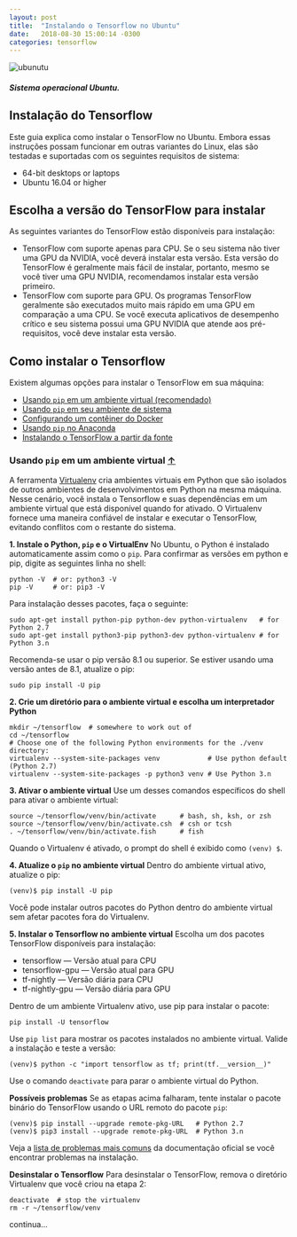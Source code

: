 ```yaml
---
layout: post
title:  "Instalando o Tensorflow no Ubuntu"
date:   2018-08-30 15:00:14 -0300
categories: tensorflow
---
```

![ubunutu]({{"/assests/img/posts/uuntu-logo14.png"}})
##### Sistema operacional Ubuntu.

## Instalação do Tensorflow

Este guia explica como instalar o TensorFlow no Ubuntu. Embora essas instruções possam funcionar em outras variantes do Linux, elas são testadas e suportadas com os seguintes requisitos de sistema:

* 64-bit desktops or laptops
* Ubuntu 16.04 or higher

## Escolha a versão do TensorFlow para instalar
As seguintes variantes do TensorFlow estão disponíveis para instalação:

* TensorFlow com suporte apenas para CPU. Se o seu sistema não tiver uma GPU da NVIDIA, você deverá instalar esta versão. Esta versão do TensorFlow é geralmente mais fácil de instalar, portanto, mesmo se você tiver uma GPU NVIDIA, recomendamos instalar esta versão primeiro.
* TensorFlow com suporte para GPU. Os programas TensorFlow geralmente são executados muito mais rápido em uma GPU em comparação a uma CPU. Se você executa aplicativos de desempenho crítico e seu sistema possui uma GPU NVIDIA que atende aos pré-requisitos, você deve instalar esta versão.

## Como instalar o Tensorflow
Existem algumas opções para instalar o TensorFlow em sua máquina:
* [Usando `pip` em um ambiente virtual (recomendado)](#goto-1)<a id="toc-1"></a>
* [Usando `pip` em seu ambiente de sistema](#goto-2)<a id="toc-2"></a>
* [Configurando um contêiner do Docker](#goto-3)<a id="toc-3"></a>
* [Usando `pip` no Anaconda](#goto-4)<a id="toc-4"></a>
* [Instalando o TensorFlow a partir da fonte](#goto-5)<a id="toc-5"></a>

<a id="goto-1"></a>
### Usando `pip` em um ambiente virtual [↑](#toc-1)

A ferramenta [Virtualenv][virtual] cria ambientes virtuais em Python que são isolados de outros ambientes de desenvolvimentos em Python na mesma máquina. Nesse cenário, você instala o Tensorflow e suas dependências em um ambiente virtual que está disponível quando for ativado. O Virtualenv fornece uma maneira confiável de instalar e executar o TensorFlow, evitando conflitos com o restante do sistema.

**1. Instale o Python, `pip` e o VirtualEnv**
No Ubuntu, o Python é instalado automaticamente assim como o `pip`. Para confirmar as versões em python e pip, digite as seguintes linha no shell:

```
python -V  # or: python3 -V
pip -V     # or: pip3 -V
```

Para instalação desses pacotes, faça o seguinte:

```
sudo apt-get install python-pip python-dev python-virtualenv   # for Python 2.7
sudo apt-get install python3-pip python3-dev python-virtualenv # for Python 3.n
```

Recomenda-se usar o pip versão 8.1 ou superior. Se estiver usando uma versão antes de 8.1, atualize o pip:


```
sudo pip install -U pip
```

**2. Crie um diretório para o ambiente virtual e escolha um interpretador Python**

```
mkdir ~/tensorflow  # somewhere to work out of
cd ~/tensorflow
# Choose one of the following Python environments for the ./venv directory:
virtualenv --system-site-packages venv            # Use python default (Python 2.7)
virtualenv --system-site-packages -p python3 venv # Use Python 3.n
```

**3. Ativar o ambiente virtual**
Use um desses comandos específicos do shell para ativar o ambiente virtual:

```
source ~/tensorflow/venv/bin/activate      # bash, sh, ksh, or zsh
source ~/tensorflow/venv/bin/activate.csh  # csh or tcsh
. ~/tensorflow/venv/bin/activate.fish      # fish
```

Quando o Virtualenv é ativado, o prompt do shell é exibido como `(venv) $`.

**4. Atualize o `pip` no ambiente virtual**
Dentro do ambiente virtual ativo, atualize o pip:
```
(venv)$ pip install -U pip
```
Você pode instalar outros pacotes do Python dentro do ambiente virtual sem afetar pacotes fora do Virtualenv.

**5. Instalar o Tensorflow no ambiente virtual**
Escolha um dos pacotes TensorFlow disponíveis para instalação:

* tensorflow — Versão atual para CPU
* tensorflow-gpu — Versão atual para GPU
* tf-nightly — Versão diária para CPU
* tf-nightly-gpu — Versão diária para GPU

Dentro de um ambiente Virtualenv ativo, use pip para instalar o pacote:
```
pip install -U tensorflow
```

Use `pip list` para mostrar os pacotes instalados no ambiente virtual. Valide a instalação e teste a versão:
```
(venv)$ python -c "import tensorflow as tf; print(tf.__version__)"
```
Use o comando `deactivate` para parar o ambiente virtual do Python.

**Possíveis problemas**
Se as etapas acima falharam, tente instalar o pacote binário do TensorFlow usando o URL remoto do pacote `pip`:
```
(venv)$ pip install --upgrade remote-pkg-URL   # Python 2.7
(venv)$ pip3 install --upgrade remote-pkg-URL  # Python 3.n
```

Veja a [lista de problemas mais comuns][problemas] da documentação oficial se você encontrar problemas na instalação.

**Desinstalar o Tensorflow**
Para desinstalar o TensorFlow, remova o diretório Virtualenv que você criou na etapa 2:
```
deactivate  # stop the virtualenv
rm -r ~/tensorflow/venv
```

continua...

[virtual]: https://virtualenv.pypa.io/en/stable/
[problemas]: https://www.tensorflow.org/install/install_linux#common_installation_problems

